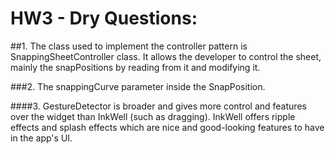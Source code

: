 # HW3 - Dry Questions:

##1.
The class used to implement the controller pattern is SnappingSheetController class.
It allows the developer to control the sheet, mainly the snapPositions by reading from it
and modifying it.

###2.
The snappingCurve parameter inside the SnapPosition.

####3.
GestureDetector is broader and gives more control and features over the widget than InkWell (such as dragging).
InkWell offers ripple effects and splash effects which are nice and good-looking features to have in the app's UI. 